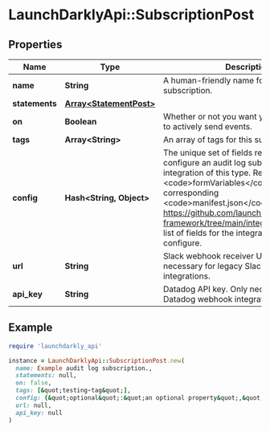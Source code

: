 # LaunchDarklyApi::SubscriptionPost

## Properties

| Name | Type | Description | Notes |
| ---- | ---- | ----------- | ----- |
| **name** | **String** | A human-friendly name for your audit log subscription. |  |
| **statements** | [**Array&lt;StatementPost&gt;**](StatementPost.md) |  | [optional] |
| **on** | **Boolean** | Whether or not you want your subscription to actively send events. | [optional] |
| **tags** | **Array&lt;String&gt;** | An array of tags for this subscription. | [optional] |
| **config** | **Hash&lt;String, Object&gt;** | The unique set of fields required to configure an audit log subscription integration of this type. Refer to the &lt;code&gt;formVariables&lt;/code&gt; field in the corresponding &lt;code&gt;manifest.json&lt;/code&gt; at https://github.com/launchdarkly/integration-framework/tree/main/integrations for a full list of fields for the integration you wish to configure. |  |
| **url** | **String** | Slack webhook receiver URL. Only necessary for legacy Slack webhook integrations. | [optional] |
| **api_key** | **String** | Datadog API key. Only necessary for legacy Datadog webhook integrations. | [optional] |

## Example

```ruby
require 'launchdarkly_api'

instance = LaunchDarklyApi::SubscriptionPost.new(
  name: Example audit log subscription.,
  statements: null,
  on: false,
  tags: [&quot;testing-tag&quot;],
  config: {&quot;optional&quot;:&quot;an optional property&quot;,&quot;required&quot;:&quot;the required property&quot;,&quot;url&quot;:&quot;https://example.com&quot;},
  url: null,
  api_key: null
)
```

